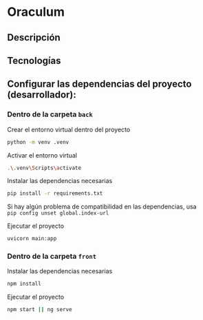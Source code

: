 # Oraculum

## Descripción

## Tecnologías

## Configurar las dependencias del proyecto (desarrollador):

### Dentro de la carpeta `back`
Crear el entorno virtual dentro del proyecto
```bash
python -m venv .venv
```

Activar el entorno virtual
```bash
.\.venv\Scripts\activate
```

Instalar las dependencias necesarias
```bash
pip install -r requirements.txt
```

Si hay algún problema de compatibilidad en las dependencias, usa <br>
`pip config unset global.index-url`

Ejecutar el proyecto
```bash
uvicorn main:app
```

### Dentro de la carpeta `front`
Instalar las dependencias necesarias
```bash
npm install
```

Ejecutar el proyecto
```bash
npm start || ng serve
```